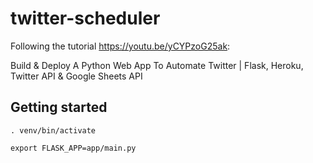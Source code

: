 # twitter-scheduler

Following the tutorial https://youtu.be/yCYPzoG25ak:

Build & Deploy A Python Web App To Automate Twitter | Flask, Heroku, Twitter API & Google Sheets API

## Getting started

```. venv/bin/activate```

```export FLASK_APP=app/main.py```
